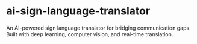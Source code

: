 # ai-sign-language-translator
An AI-powered sign language translator for bridging communication gaps. Built with deep learning, computer vision, and real-time translation.
